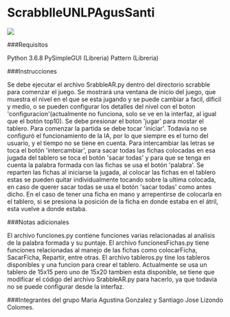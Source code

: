 # ScrabblleUNLPAgusSanti
![](https://i.imgur.com/O7vRM8o.png)


###Requisitos

Python 3.6.8
PySimpleGUI (Libreria)
Pattern (Libreria)

###Instrucciones

Se debe ejecutar el archivo SrabbleAR.py dentro del directorio scrabble para comenzar el juego. Se mostrará una ventana de inicio del juego, que muestra el nivel en el que se esta jugando y se puede cambiar a facil, dificil y medio, o se pueden configurar los detalles del nivel con el boton 'configuracion'(actualmente no funciona, solo se ve en la interfaz, al igual que el botón top10). Se debe presionar el boton 'jugar' para mostar el tablero. 
Para comenzar la partida se debe tocar 'iniciar'. Todavia no se configuró el funcionamiento de la IA, por lo que siempre es el turno del usuario, y el tiempo no se tiene en cuenta.
Para intercambiar las letras se toca el botón 'intercambiar', para sacar todas las fichas colocadas en esa jugada del tablero se toca el botón 'sacar todas' y para que se tenga en cuenta la palabra formada con las fichas se usa el botón 'palabra'. 
Se reparten las fichas al iniciarse la jugada, al colocar las fichas en el tablero estas se pueden quitar individualmente tocando sobre la ultima colocada, en caso de querer sacar todas se usa el botón 'sacar todas' como antes dicho. En el caso de tener una ficha en mano y arrepentirse de colocarla en el tablero, si se presiona la posición de la ficha en donde estaba en el átril, esta vuelve a donde estaba. 

###Notas adicionales

El archivo funciones.py contiene funciones varias relacionadas al analisis de la palabra formada y su puntaje. El archivo funcionesFichas.py tiene funciones relacionadas al manejo de las fichas como colocarFicha, SacarFicha, Repartir, entre otras. El archivo tableros.py tine los tableros disponibles y una funcion para crear el tablero.
Actualmente se usa un tablero de 15x15 pero uno de 15x20 tambien esta disponible, se tiene que modificar el código del archivo SrabbleAR.py para hacerlo, ya que todavia no se puede configurar desde la interfaz.

###Integrantes del grupo 
Maria Agustina Gonzalez y Santiago Jose Lizondo Colomes.

